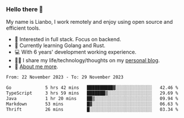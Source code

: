 ### Hello there 👋

My name is Lianbo, I work remotely and enjoy using open source and efficient tools.

- 🔭 Interested in full stack. Focus on backend.
- 🌱 Currently learning Golang and Rust.
- 💻 With 6 years' development working experience.
- ✍🏻 I share my life/technology/thoughts on my [personal blog](https://godruoyi.com).
- 👒 [About me more](https://godruoyi.com/posts/About-godruoyi).

<!--START_SECTION:waka-->

```txt
From: 22 November 2023 - To: 29 November 2023

Go             5 hrs 42 mins   ██████████▓░░░░░░░░░░░░░░   42.46 %
TypeScript     3 hrs 59 mins   ███████▒░░░░░░░░░░░░░░░░░   29.69 %
Java           1 hr 20 mins    ██▒░░░░░░░░░░░░░░░░░░░░░░   09.94 %
Markdown       53 mins         █▓░░░░░░░░░░░░░░░░░░░░░░░   06.63 %
Thrift         26 mins         █░░░░░░░░░░░░░░░░░░░░░░░░   03.34 %
```

<!--END_SECTION:waka-->
